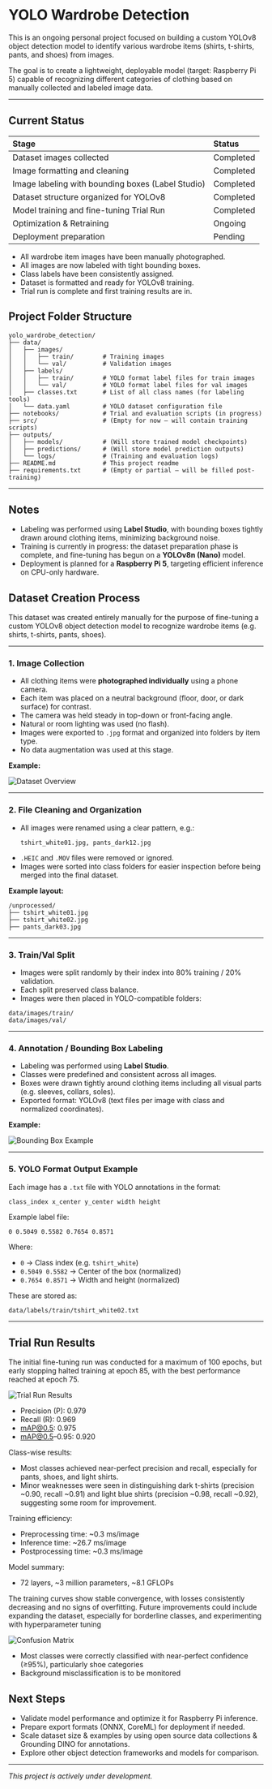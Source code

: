 # YOLO Wardrobe Detection

This is an ongoing personal project focused on building a custom YOLOv8 object detection model to identify various wardrobe items (shirts, t-shirts, pants, and shoes) from images.

The goal is to create a lightweight, deployable model (target: Raspberry Pi 5) capable of recognizing different categories of clothing based on manually collected and labeled image data.

---

## Current Status

| Stage | Status |
|:---|:---|
| Dataset images collected | Completed |
| Image formatting and cleaning | Completed |
| Image labeling with bounding boxes (Label Studio) | Completed |
| Dataset structure organized for YOLOv8 | Completed |
| Model training and fine-tuning Trial Run| Completed |
| Optimization & Retraining | Ongoing |
| Deployment preparation | Pending |

- All wardrobe item images have been manually photographed.
- All images are now labeled with tight bounding boxes.
- Class labels have been consistently assigned.
- Dataset is formatted and ready for YOLOv8 training.
- Trial run is complete and first training results are in.


## Project Folder Structure

```
yolo_wardrobe_detection/
├── data/
│   ├── images/
│   │   ├── train/        # Training images
│   │   └── val/          # Validation images
│   ├── labels/
│   │   ├── train/        # YOLO format label files for train images
│   │   └── val/          # YOLO format label files for val images
│   ├── classes.txt       # List of all class names (for labeling tools)
│   └── data.yaml         # YOLO dataset configuration file
├── notebooks/            # Trial and evaluation scripts (in progress)
├── src/                  # (Empty for now — will contain training scripts)
├── outputs/
│   ├── models/           # (Will store trained model checkpoints)
│   ├── predictions/      # (Will store model prediction outputs)
│   └── logs/             # (Training and evaluation logs)
├── README.md             # This project readme
├── requirements.txt      # (Empty or partial — will be filled post-training)
```

---

## Notes

- Labeling was performed using **Label Studio**, with bounding boxes tightly drawn around clothing items, minimizing background noise.
- Training is currently in progress: the dataset preparation phase is complete, and fine-tuning has begun on a **YOLOv8n (Nano)** model.
- Deployment is planned for a **Raspberry Pi 5**, targeting efficient inference on CPU-only hardware.


## Dataset Creation Process

This dataset was created entirely manually for the purpose of fine-tuning a custom YOLOv8 object detection model to recognize wardrobe items (e.g. shirts, t-shirts, pants, shoes).

---

### 1. Image Collection

- All clothing items were **photographed individually** using a phone camera.
- Each item was placed on a neutral background (floor, door, or dark surface) for contrast.
- The camera was held steady in top-down or front-facing angle.
- Natural or room lighting was used (no flash).
- Images were exported to `.jpg` format and organized into folders by item type.
- No data augmentation was used at this stage.

**Example:**

![Dataset Overview](assets/dataset_overview.png)

---

### 2. File Cleaning and Organization

- All images were renamed using a clear pattern, e.g.:
  ```
  tshirt_white01.jpg, pants_dark12.jpg
  ```
- `.HEIC` and `.MOV` files were removed or ignored.
- Images were sorted into class folders for easier inspection before being merged into the final dataset.

**Example layout:**

```
/unprocessed/
├── tshirt_white01.jpg
├── tshirt_white02.jpg
├── pants_dark03.jpg
```

---

### 3. Train/Val Split

- Images were split randomly by their index into 80% training / 20% validation.
- Each split preserved class balance.
- Images were then placed in YOLO-compatible folders:

```
data/images/train/
data/images/val/
```

---

### 4. Annotation / Bounding Box Labeling

- Labeling was performed using **Label Studio**.
- Classes were predefined and consistent across all images.
- Boxes were drawn tightly around clothing items including all visual parts (e.g. sleeves, collars, soles).
- Exported format: YOLOv8 (text files per image with class and normalized coordinates).

**Example:**

![Bounding Box Example](assets/bounding_box.png)

---

### 5. YOLO Format Output Example

Each image has a `.txt` file with YOLO annotations in the format:

```
class_index x_center y_center width height
```

Example label file:

```
0 0.5049 0.5582 0.7654 0.8571
```

Where:
- `0` → Class index (e.g. `tshirt_white`)
- `0.5049 0.5582` → Center of the box (normalized)
- `0.7654 0.8571` → Width and height (normalized)

These are stored as:

```
data/labels/train/tshirt_white02.txt
```

---


## Trial Run Results

The initial fine-tuning run was conducted for a maximum of 100 epochs, but early stopping halted training at epoch 85, with the best performance reached at epoch 75.

![Trial Run Results](assets/trial_run_results.png)


- Precision (P): 0.979
- Recall (R): 0.969
- mAP@0.5: 0.975
- mAP@0.5–0.95: 0.920

Class-wise results:

- Most classes achieved near-perfect precision and recall, especially for pants, shoes, and light shirts.
- Minor weaknesses were seen in distinguishing dark t-shirts (precision ~0.90, recall ~0.91) and light blue shirts (precision ~0.98, recall ~0.92), suggesting some room for improvement.

Training efficiency:

- Preprocessing time: ~0.3 ms/image
- Inference time: ~26.7 ms/image
- Postprocessing time: ~0.3 ms/image

Model summary:
- 72 layers, ~3 million parameters, ~8.1 GFLOPs

The training curves show stable convergence, with losses consistently decreasing and no signs of overfitting. Future improvements could include expanding the dataset, especially for borderline classes, and experimenting with hyperparameter tuning



![Confusion Matrix](assets/confusion_matrix_normalized.png)


- Most classes were correctly classified with near-perfect confidence (≥95%), particularly shoe categories
- Background misclassification is to be monitored




## Next Steps

- Validate model performance and optimize it for Raspberry Pi inference.
- Prepare export formats (ONNX, CoreML) for deployment if needed.
- Scale dataset size & examples by using open source data collections & Grounding DINO for annotations.
- Explore other object detection frameworks and models for comparison.

---

*This project is actively under development.*
